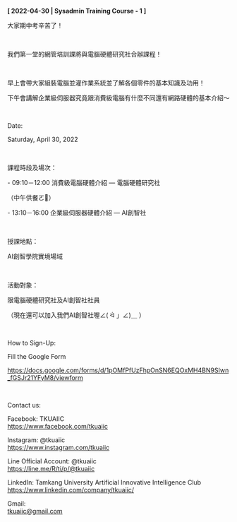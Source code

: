 **[ 2022-04-30 | Sysadmin Training Course - 1 ]**

大家期中考辛苦了！

&nbsp;

我們第一堂的網管培訓課將與電腦硬體研究社合辦課程！

&nbsp;

早上會帶大家組裝電腦並灌作業系統並了解各個零件的基本知識及功用！

下午會講解企業級伺服器究竟跟消費級電腦有什麼不同還有網路硬體的基本介紹～

&nbsp;

Date:

Saturday, April 30, 2022

&nbsp;

課程時段及場次：

\- 09:10－12:00 消費級電腦硬體介紹 — 電腦硬體研究社

（中午供餐ㄛ🍱）

\- 13:10－16:00 企業級伺服器硬體介紹 — AI創智社

&nbsp;

授課地點：

AI創智學院實境場域

&nbsp;

活動對象：

限電腦硬體研究社及AI創智社社員

（現在還可以加入我們AI創智社喔∠( ᐛ 」∠)＿ ）

&nbsp;

How to Sign-Up:

Fill the Google Form

https://docs.google.com/forms/d/1pOMfPfUzFhpOnSN6EQOxMH4BN9SIwn_fGSJr21YFyM8/viewform

&nbsp;

Contact us:

Facebook: TKUAIIC <br />https://www.facebook.com/tkuaiic

Instagram: @tkuaiic <br />https://www.instagram.com/tkuaiic

Line Official Account: @tkuaiic <br />https://line.me/R/ti/p/@tkuaiic

LinkedIn: Tamkang University Artificial Innovative Intelligence Club <br />https://www.linkedin.com/company/tkuaiic/

Gmail: <br />tkuaiic@gmail.com
